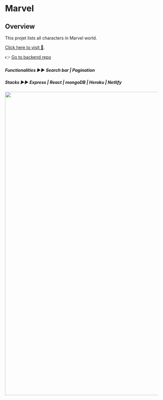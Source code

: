 # Marvel

## Overview

This projet lists all characters in Marvel world. 


[Click here to visit 👀](https://my-marvel.netlify.app).

 👉 [Go to backend repo](https://github.com/Yiyi41/Marvel-backend)

*<h5 align="left">Functionalities ▶︎▶︎ Search bar | Pagination </h5>*
*<h5 align="left">Stacks ▶︎▶︎ Express | React | mongoDB | Heroku | Netlify  </h5>*

<p align="left" >
<img align="left" width="1000" src="https://res.cloudinary.com/dps4zteie/image/upload/v1691599861/Capture_d_e%CC%81cran_2023-08-09_a%CC%80_18.48.56_qh9lmi.png"/>
</p>     
